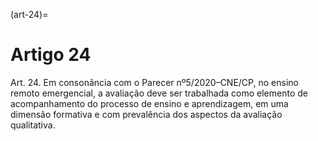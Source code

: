(art-24)=

# Artigo 24

Art. 24. Em consonância com o Parecer nº5/2020–CNE/CP, no ensino remoto emergencial, a avaliação deve ser
trabalhada como elemento de acompanhamento do processo de ensino e aprendizagem, em uma dimensão
formativa e com prevalência dos aspectos da avaliação qualitativa.

